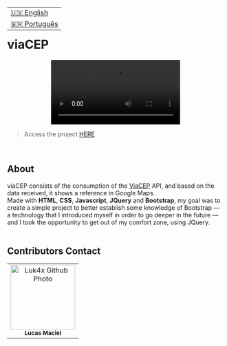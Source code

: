 <table align="right">
  <tr>
    <td>
      <a href="readme-en.md">🇺🇸 English</a>
    </td>
  </tr>
  <tr>
    <td>
      <a href="README.md">🇧🇷 Português</a>
    </td>
  </tr>
</table>
<br>

# viaCEP
<p align="center">
  <video src="https://user-images.githubusercontent.com/86276393/173253896-43955339-98aa-43d9-9213-6ef4583f19ba.mp4">
</p>

> Access the project [HERE](https://luk4x.github.io/viaCEP-API/)
<br>
  
## About
viaCEP consists of the consumption of the [ViaCEP](https://viacep.com.br/) API, and based on the data received, it shows a reference in Google Maps.<br>
Made with <b>HTML</b>, <b>CSS</b>, <b>Javascript</b>, <b>JQuery</b> and <b>Bootstrap</b>, my goal was to create a simple project to better establish some knowledge of Bootstrap — a technology that I introduced myself in order to go deeper in the future — and I took the opportunity to get out of my comfort zone, using JQuery.
<br>
<br>

## Contributors Contact
<table>
  <tr>
    <td align="center">
      <a href="https://www.linkedin.com/in/lucasmacielf/">
        <img src="https://avatars.githubusercontent.com/Luk4x" width="150px;" alt="Luk4x Github Photo"/><br>
        <sub>
          <b>Lucas Maciel</b>
        </sub>
      </a>
    </td>
  </tr>
</table>
